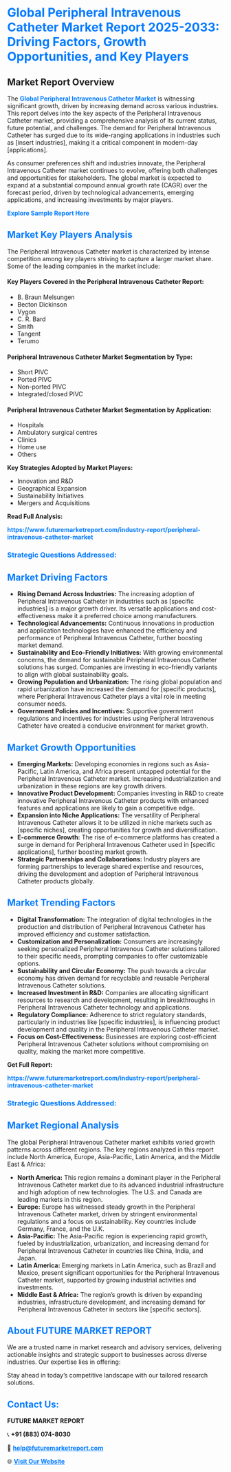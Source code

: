 <h1 style="color: #007BFF;">Global Peripheral Intravenous Catheter Market Report 2025-2033: Driving Factors, Growth Opportunities, and Key Players</h1>

<section id="overview">
<h2>Market Report Overview</h2>
<p>The <a href="https://www.futuremarketreport.com/industry-report/peripheral-intravenous-catheter-market" style="color: #007BFF; text-decoration: none;"><strong>Global Peripheral Intravenous Catheter Market</strong></a> is witnessing significant growth, driven by increasing demand across various industries. This report delves into the key aspects of the Peripheral Intravenous Catheter market, providing a comprehensive analysis of its current status, future potential, and challenges. The demand for Peripheral Intravenous Catheter has surged due to its wide-ranging applications in industries such as [insert industries], making it a critical component in modern-day [applications].</p>
<p>As consumer preferences shift and industries innovate, the Peripheral Intravenous Catheter market continues to evolve, offering both challenges and opportunities for stakeholders. The global market is expected to expand at a substantial compound annual growth rate (CAGR) over the forecast period, driven by technological advancements, emerging applications, and increasing investments by major players.</p>
</section>

<section id="overview">
<p><a href="https://www.futuremarketreport.com/request-sample/reportId=52552" style="color: #007BFF; text-decoration: none;"><strong>Explore Sample Report Here</strong></a></p>
</section>

<section id="key-players">
<h2 style="color: #007BFF;">Market Key Players Analysis</h2>
<p>The Peripheral Intravenous Catheter market is characterized by intense competition among key players striving to capture a larger market share. Some of the leading companies in the market include:</p>
<h4>Key Players Covered in the Peripheral Intravenous Catheter Report:</h4>
<ul><li>B. Braun Melsungen</li><li>Becton Dickinson</li><li>Vygon</li><li>C. R. Bard</li><li>Smith</li><li>Tangent</li><li>Terumo</li></ul>
<h4>Peripheral Intravenous Catheter Market Segmentation by Type:</h4>
<ul><li>Short PIVC</li><li>Ported PIVC</li><li>Non-ported PIVC</li><li>Integrated/closed PIVC</li></ul>

<h4>Peripheral Intravenous Catheter Market Segmentation by Application:</h4>
<ul><li>Hospitals</li><li>Ambulatory surgical centres</li><li>Clinics</li><li>Home use</li><li>Others</li></ul>
<p><strong>Key Strategies Adopted by Market Players:</strong></p>
<ul>
<li>Innovation and R&D</li>
<li>Geographical Expansion</li>
<li>Sustainability Initiatives</li>
<li>Mergers and Acquisitions</li>
</ul>
</section>

<section>
<p><strong>Read Full Analysis: </strong></p><a href="https://www.futuremarketreport.com/industry-report/peripheral-intravenous-catheter-market" style="color: #007BFF; text-decoration: none;"><strong>https://www.futuremarketreport.com/industry-report/peripheral-intravenous-catheter-market</strong></a>
<h3 style="color: #007BFF;">Strategic Questions Addressed:</h3>
</section>

<section id="driving-factors">
<h2 style="color: #007BFF;">Market Driving Factors</h2>
<ul>
<li><strong>Rising Demand Across Industries:</strong> The increasing adoption of Peripheral Intravenous Catheter in industries such as [specific industries] is a major growth driver. Its versatile applications and cost-effectiveness make it a preferred choice among manufacturers.</li>
<li><strong>Technological Advancements:</strong> Continuous innovations in production and application technologies have enhanced the efficiency and performance of Peripheral Intravenous Catheter, further boosting market demand.</li>
<li><strong>Sustainability and Eco-Friendly Initiatives:</strong> With growing environmental concerns, the demand for sustainable Peripheral Intravenous Catheter solutions has surged. Companies are investing in eco-friendly variants to align with global sustainability goals.</li>
<li><strong>Growing Population and Urbanization:</strong> The rising global population and rapid urbanization have increased the demand for [specific products], where Peripheral Intravenous Catheter plays a vital role in meeting consumer needs.</li>
<li><strong>Government Policies and Incentives:</strong> Supportive government regulations and incentives for industries using Peripheral Intravenous Catheter have created a conducive environment for market growth.</li>
</ul>
</section>

<section id="growth-opportunities">
<h2 style="color: #007BFF;">Market Growth Opportunities</h2>
<ul>
<li><strong>Emerging Markets:</strong> Developing economies in regions such as Asia-Pacific, Latin America, and Africa present untapped potential for the Peripheral Intravenous Catheter market. Increasing industrialization and urbanization in these regions are key growth drivers.</li>
<li><strong>Innovative Product Development:</strong> Companies investing in R&D to create innovative Peripheral Intravenous Catheter products with enhanced features and applications are likely to gain a competitive edge.</li>
<li><strong>Expansion into Niche Applications:</strong> The versatility of Peripheral Intravenous Catheter allows it to be utilized in niche markets such as [specific niches], creating opportunities for growth and diversification.</li>
<li><strong>E-commerce Growth:</strong> The rise of e-commerce platforms has created a surge in demand for Peripheral Intravenous Catheter used in [specific applications], further boosting market growth.</li>
<li><strong>Strategic Partnerships and Collaborations:</strong> Industry players are forming partnerships to leverage shared expertise and resources, driving the development and adoption of Peripheral Intravenous Catheter products globally.</li>
</ul>
</section>

<section id="trending-factors">
<h2 style="color: #007BFF;">Market Trending Factors</h2>
<ul>
<li><strong>Digital Transformation:</strong> The integration of digital technologies in the production and distribution of Peripheral Intravenous Catheter has improved efficiency and customer satisfaction.</li>
<li><strong>Customization and Personalization:</strong> Consumers are increasingly seeking personalized Peripheral Intravenous Catheter solutions tailored to their specific needs, prompting companies to offer customizable options.</li>
<li><strong>Sustainability and Circular Economy:</strong> The push towards a circular economy has driven demand for recyclable and reusable Peripheral Intravenous Catheter solutions.</li>
<li><strong>Increased Investment in R&D:</strong> Companies are allocating significant resources to research and development, resulting in breakthroughs in Peripheral Intravenous Catheter technology and applications.</li>
<li><strong>Regulatory Compliance:</strong> Adherence to strict regulatory standards, particularly in industries like [specific industries], is influencing product development and quality in the Peripheral Intravenous Catheter market.</li>
<li><strong>Focus on Cost-Effectiveness:</strong> Businesses are exploring cost-efficient Peripheral Intravenous Catheter solutions without compromising on quality, making the market more competitive.</li>
</ul>
</section>

<section>
<p><strong>Get Full Report: </strong></p><a href="https://www.futuremarketreport.com/industry-report/peripheral-intravenous-catheter-market" style="color: #007BFF; text-decoration: none;"><strong>https://www.futuremarketreport.com/industry-report/peripheral-intravenous-catheter-market</strong></a>
<h3 style="color: #007BFF;">Strategic Questions Addressed:</h3>
</section>


<section id="regional-analysis">
<h2 style="color: #007BFF;">Market Regional Analysis</h2>
<p>The global Peripheral Intravenous Catheter market exhibits varied growth patterns across different regions. The key regions analyzed in this report include North America, Europe, Asia-Pacific, Latin America, and the Middle East & Africa:</p>
<ul>
<li><strong>North America:</strong> This region remains a dominant player in the Peripheral Intravenous Catheter market due to its advanced industrial infrastructure and high adoption of new technologies. The U.S. and Canada are leading markets in this region.</li>
<li><strong>Europe:</strong> Europe has witnessed steady growth in the Peripheral Intravenous Catheter market, driven by stringent environmental regulations and a focus on sustainability. Key countries include Germany, France, and the U.K.</li>
<li><strong>Asia-Pacific:</strong> The Asia-Pacific region is experiencing rapid growth, fueled by industrialization, urbanization, and increasing demand for Peripheral Intravenous Catheter in countries like China, India, and Japan.</li>
<li><strong>Latin America:</strong> Emerging markets in Latin America, such as Brazil and Mexico, present significant opportunities for the Peripheral Intravenous Catheter market, supported by growing industrial activities and investments.</li>
<li><strong>Middle East & Africa:</strong> The region’s growth is driven by expanding industries, infrastructure development, and increasing demand for Peripheral Intravenous Catheter in sectors like [specific sectors].</li>
</ul>
</section>

<footer>
<h2 style="color: #007BFF;">About FUTURE MARKET REPORT</h2>
<p>We are a trusted name in market research and advisory services, delivering actionable insights and strategic support to businesses across diverse industries. Our expertise lies in offering:</p>

<p>Stay ahead in today’s competitive landscape with our tailored research solutions.</p>

<h2 style="color: #007BFF;">Contact Us:</h2>
<p><strong>FUTURE MARKET REPORT</strong></p>
<p>📞 <strong>+91 (883) 074-8030</strong></p>
<p>📧 <strong><a href="mailto:help@futuremarketreport.com" style="color: #007BFF;">help@futuremarketreport.com</a></strong></p>
<p>🌐 <strong><a href="https://www.futuremarketreport.com/" style="color: #007BFF;">Visit Our Website</a></strong></p>
</footer>